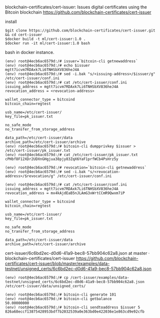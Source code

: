 blockchain-certificates/cert-issuer: Issues digital certificates using the Bitcoin blockchain
 https://github.com/blockchain-certificates/cert-issuer

install

```
$git clone https://github.com/blockchain-certificates/cert-issuer.git && cd cert-issuer
$docker build -t ml/cert-issuer:1.0 .
$docker run -it ml/cert-issuer:1.0 bash
```

bash in docker instance.

```
(env) root@4ecb6ac6579d:/# issuer=`bitcoin-cli getnewaddress`
(env) root@4ecb6ac6579d:/# echo $issuer
mgtt7icvm7RDAxk7Li6TNHSbXV836heJ4A
(env) root@4ecb6ac6579d:/# sed -i.bak "s/<issuing-address>/$issuer/g" /etc/cert-issuer/conf.ini
(env) root@4ecb6ac6579d:/# cat /etc/cert-issuer/conf.ini
issuing_address = mgtt7icvm7RDAxk7Li6TNHSbXV836heJ4A
revocation_address = <revocation-address>

wallet_connector_type = bitcoind
bitcoin_chain=regtest

usb_name=/etc/cert-issuer/
key_file=pk_issuer.txt

no_safe_mode
no_transfer_from_storage_address

data_path=/etc/cert-issuer/data
archive_path=/etc/cert-issuer/archive
(env) root@4ecb6ac6579d:/# bitcoin-cli dumpprivkey $issuer > /etc/cert-issuer/pk_issuer.txt
(env) root@4ecb6ac6579d:/# cat /etc/cert-issuer/pk_issuer.txt
cPHbf8F12XDr2UDXnGHgjua38pjy83ZqX6YaF1prfWCb4PsHrz5y

(env) root@4ecb6ac6579d:/# revocation=`bitcoin-cli getnewaddress`
(env) root@4ecb6ac6579d:/# sed -i.bak "s/<revocation-address>/$revocation/g" /etc/cert-issuer/conf.ini

(env) root@4ecb6ac6579d:/# cat /etc/cert-issuer/conf.ini
issuing_address = mgtt7icvm7RDAxk7Li6TNHSbXV836heJ4A
revocation_address = mx4kAjdEaB5nJLAmG3xWrtCCmR9Qwxm7iP

wallet_connector_type = bitcoind
bitcoin_chain=regtest

usb_name=/etc/cert-issuer/
key_file=pk_issuer.txt

no_safe_mode
no_transfer_from_storage_address

data_path=/etc/cert-issuer/data
archive_path=/etc/cert-issuer/archive
```

cert-issuer/6c6bd2ec-d0d6-41a9-bec8-57bb904c62a8.json at master · blockchain-certificates/cert-issuer
 https://github.com/blockchain-certificates/cert-issuer/blob/master/examples/data-testnet/unsigned_certs/6c6bd2ec-d0d6-41a9-bec8-57bb904c62a8.json

```
(env) root@4ecb6ac6579d:/# cp /cert-issuer/examples/data-testnet/unsigned_certs/6c6bd2ec-d0d6-41a9-bec8-57bb904c62a8.json /etc/cert-issuer/data/unsigned_certs/

(env) root@4ecb6ac6579d:/# bitcoin-cli generate 101
(env) root@4ecb6ac6579d:/# bitcoin-cli getbalance
50.00000000
(env) root@4ecb6ac6579d:/# bitcoin-cli sendtoaddress $issuer 5
826a68eccf13875428953bdf7b2032539a0e363bd0e422036e1e863cd9e92cfb

```
